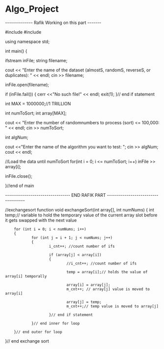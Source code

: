 # Algo_Project
-------------- Rafik Working on this part -------

#include <iostream>
#include <fstream>

using namespace std;


int main()
{

   ifstream inFile;
   string filename;

   cout << "Enter the name of the dataset (almostS, randomS, reverseS, or duplicates): " << endl;
   cin >> filename;

   inFile.open(filename);

   if (inFile.fail())
   {
       cerr <<"No such file!" << endl;
       exit(1);
   }// end if statement

   int MAX  = 1000000;//1 TRILLION

   int numToSort;
   int array[MAX];

   cout << "Enter the number of randomnumbers to process (sort) <= 100,000: " << endl;
   cin >> numToSort;

   int algNum;

   cout <<"Enter the name of the algorithm you want to test:  ";
   cin >> algNum;
   cout << endl;

   //Load the data until numToSort
   for(int i = 0; i <= numToSort; i++)
       inFile >> array[i];

   inFile.close();

}//end of main
  
--------------------------------- END RAFIK PART ------------------------------------

      
      
//exchangesort function
void exchangeSort(int array[], int numNums)
{
        int temp;// variable to hold the temporary value of the current array slot before it gets swapped with the next value

        for (int i = 0; i < numNums; i++)
        {
                for (int j = i + 1; j < numNums; j++)
                {
                        i_cnt++; //count number of ifs

                        if (array[j] < array[i])
                        {
                                //i_cnt++; //count number of ifs

                                temp = array[i];// holds the value of array[i] temporally

                                array[i] = array[j];
                                m_cnt++; // array[j] value is moved to array[i]

                                array[j] = temp;
                                m_cnt++;// temp value is moved to array[j]

                        }// end if statement

                }// end inner for loop

        }// end outer for loop

}// end exchange sort
